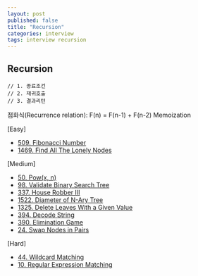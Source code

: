 ```yaml
---
layout: post
published: false
title: "Recursion"
categories: interview
tags: interview recursion
---
```


## Recursion

```
// 1. 종료조건
// 2. 재귀호출
// 3. 결과리턴
```

점화식(Recurrence relation): F(n) = F(n-1) + F(n-2)
Memoization

[Easy]
- [509. Fibonacci Number](/interview/2023/05/21/fibonacci-number/)
- [1469. Find All The Lonely Nodes](/interview/2023/04/19/find-all-the-lonely-nodes/)

[Medium]
- [50. Pow(x, n)](/interview/2023/05/21/powx-n/)
- [98. Validate Binary Search Tree](/interview/2023/05/21/validate-binary-search-tree/)
- [337. House Robber III](/interview/2023/05/21/house-robber-iii/)
- [1522. Diameter of N-Ary Tree](/interview/2023/05/21/diameter-of-n-ary-tree/)
- [1325. Delete Leaves With a Given Value](/interview/2023/05/21/delete-leaves-with-a-given-value/)
- [394. Decode String](/interview/2023/05/21/decode-string/)
- [390. Elimination Game](/interview/2023/05/21/elimination-game/)
- [24. Swap Nodes in Pairs](/interview/2023/05/06/swap-nodes-in-pairs/)

[Hard]
- [44. Wildcard Matching](/interview/2023/05/21/wildcard-matching/)
- [10. Regular Expression Matching](/interview/2023/05/21/regular-expression-matching/)
